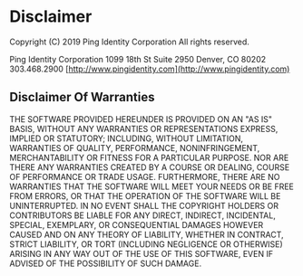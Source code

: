 # Disclaimer

Copyright \(C\) 2019 Ping Identity Corporation
All rights reserved.

Ping Identity Corporation
1099 18th St Suite 2950
Denver, CO 80202
303.468.2900
[http://www.pingidentity.com](http://www.pingidentity.com)

## Disclaimer Of Warranties

THE SOFTWARE PROVIDED HEREUNDER IS PROVIDED ON AN "AS IS" BASIS, WITHOUT
ANY WARRANTIES OR REPRESENTATIONS EXPRESS, IMPLIED OR STATUTORY; INCLUDING,
WITHOUT LIMITATION, WARRANTIES OF QUALITY, PERFORMANCE, NONINFRINGEMENT,
MERCHANTABILITY OR FITNESS FOR A PARTICULAR PURPOSE.  NOR ARE THERE ANY
WARRANTIES CREATED BY A COURSE OR DEALING, COURSE OF PERFORMANCE OR TRADE
USAGE.  FURTHERMORE, THERE ARE NO WARRANTIES THAT THE SOFTWARE WILL MEET
YOUR NEEDS OR BE FREE FROM ERRORS, OR THAT THE OPERATION OF THE SOFTWARE
WILL BE UNINTERRUPTED.  IN NO EVENT SHALL THE COPYRIGHT HOLDERS OR
CONTRIBUTORS BE LIABLE FOR ANY DIRECT, INDIRECT, INCIDENTAL, SPECIAL,
EXEMPLARY, OR CONSEQUENTIAL DAMAGES HOWEVER CAUSED AND ON ANY THEORY OF
LIABILITY, WHETHER IN CONTRACT, STRICT LIABILITY, OR TORT \(INCLUDING
NEGLIGENCE OR OTHERWISE\) ARISING IN ANY WAY OUT OF THE USE OF THIS
SOFTWARE, EVEN IF ADVISED OF THE POSSIBILITY OF SUCH DAMAGE.
